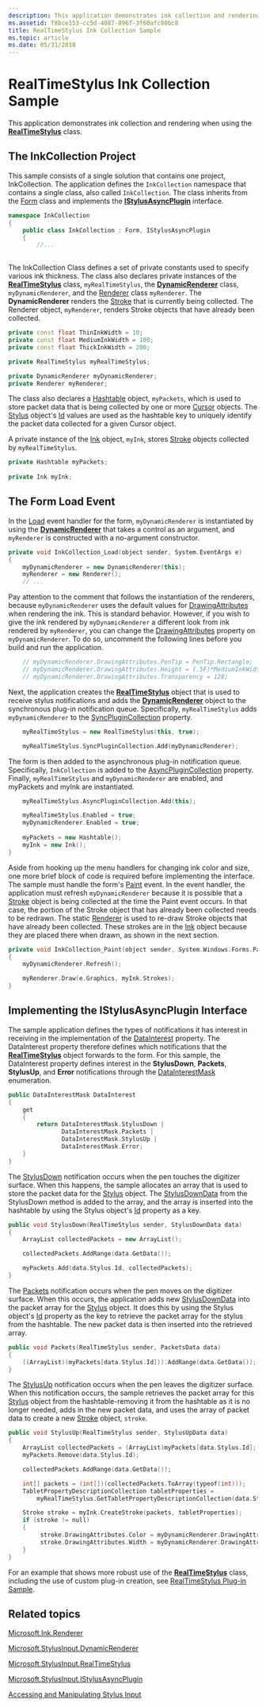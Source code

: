 ```yaml
---
description: This application demonstrates ink collection and rendering when using the RealTimeStylus class.
ms.assetid: f8bce153-cc5d-4087-896f-3f60afc80bc8
title: RealTimeStylus Ink Collection Sample
ms.topic: article
ms.date: 05/31/2018
---
```


# RealTimeStylus Ink Collection Sample

This application demonstrates ink collection and rendering when using the [**RealTimeStylus**](realtimestylus-class.md) class.

## The InkCollection Project

This sample consists of a single solution that contains one project, InkCollection. The application defines the `InkCollection` namespace that contains a single class, also called `InkCollection`. The class inherits from the [Form](/dotnet/api/system.windows.forms.form?view=netcore-3.1&preserve-view=true) class and implements the [**IStylusAsyncPlugin**](/windows/win32/api/rtscom/nn-rtscom-istylusasyncplugin) interface.


```C++
namespace InkCollection
{
    public class InkCollection : Form, IStylusAsyncPlugin
    {
        //...
      
```



The InkCollection Class defines a set of private constants used to specify various ink thickness. The class also declares private instances of the [**RealTimeStylus**](realtimestylus-class.md) class, `myRealTimeStylus`, the [**DynamicRenderer**](/previous-versions/windows/desktop/legacy/ms701168(v=vs.85)) class, `myDynamicRenderer`, and the [Renderer](/previous-versions/ms828481(v=msdn.10)) class `myRenderer`. The **DynamicRenderer** renders the [Stroke](/previous-versions/ms552692(v=vs.100)) that is currently being collected. The Renderer object, `myRenderer`, renders Stroke objects that have already been collected.


```C++
private const float ThinInkWidth = 10;
private const float MediumInkWidth = 100;
private const float ThickInkWidth = 200;

private RealTimeStylus myRealTimeStylus;

private DynamicRenderer myDynamicRenderer;
private Renderer myRenderer;
```



The class also declares a [Hashtable](/previous-versions/windows/embedded/hh435144(v=msdn.10)) object, `myPackets`, which is used to store packet data that is being collected by one or more [Cursor](/previous-versions/ms552104(v=vs.100)) objects. The [Stylus](/previous-versions/ms824824(v=msdn.10)) object's [Id](/previous-versions/ms824826(v=msdn.10)) values are used as the hashtable key to uniquely identify the packet data collected for a given Cursor object.

A private instance of the [Ink](/previous-versions/aa515768(v=msdn.10)) object, `myInk`, stores [Stroke](/previous-versions/ms552692(v=vs.100)) objects collected by `myRealTimeStylus`.


```C++
private Hashtable myPackets;
        
private Ink myInk;
```



## The Form Load Event

In the [Load](/dotnet/api/system.windows.forms.form.load?view=netcore-3.1&preserve-view=true) event handler for the form, `myDynamicRenderer` is instantiated by using the [**DynamicRenderer**](/previous-versions/windows/desktop/legacy/ms701168(v=vs.85)) that takes a control as an argument, and `myRenderer` is constructed with a no-argument constructor.


```C++
private void InkCollection_Load(object sender, System.EventArgs e)
{
    myDynamicRenderer = new DynamicRenderer(this);
    myRenderer = new Renderer();
    // ...
```



Pay attention to the comment that follows the instantiation of the renderers, because `myDynamicRenderer` uses the default values for [DrawingAttributes](/previous-versions/ms837931(v=msdn.10)) when rendering the ink. This is standard behavior. However, if you wish to give the ink rendered by `myDynamicRenderer` a different look from ink rendered by `myRenderer`, you can change the [DrawingAttributes](/previous-versions/ms826347(v=msdn.10)) property on `myDynamicRenderer`. To do so, uncomment the following lines before you build and run the application.


```C++
    // myDynamicRenderer.DrawingAttributes.PenTip = PenTip.Rectangle;
    // myDynamicRenderer.DrawingAttributes.Height = (.5F)*MediumInkWidth;
    // myDynamicRenderer.DrawingAttributes.Transparency = 128;
```



Next, the application creates the [**RealTimeStylus**](realtimestylus-class.md) object that is used to receive stylus notifications and adds the [**DynamicRenderer**](/previous-versions/windows/desktop/legacy/ms701168(v=vs.85)) object to the synchronous plug-in notification queue. Specifically, `myRealTimeStylus` adds `myDynamicRenderer` to the [SyncPluginCollection](/previous-versions/ms824833(v=msdn.10)) property.


```C++
    myRealTimeStylus = new RealTimeStylus(this, true);

    myRealTimeStylus.SyncPluginCollection.Add(myDynamicRenderer);
```



The form is then added to the asynchronous plug-in notification queue. Specifically, `InkCollection` is added to the [AsyncPluginCollection](/previous-versions/ms824831(v=msdn.10)) property. Finally, `myRealTimeStylus` and `myDynamicRenderer` are enabled, and myPackets and myInk are instantiated.


```C++
    myRealTimeStylus.AsyncPluginCollection.Add(this);

    myRealTimeStylus.Enabled = true;
    myDynamicRenderer.Enabled = true;  
      
    myPackets = new Hashtable();
    myInk = new Ink();
}
```



Aside from hooking up the menu handlers for changing ink color and size, one more brief block of code is required before implementing the interface. The sample must handle the form's [Paint](/dotnet/api/system.windows.forms.control.paint?view=netcore-3.1&preserve-view=true) event. In the event handler, the application must refresh `myDynamicRenderer` because it is possible that a [Stroke](/previous-versions/ms552692(v=vs.100)) object is being collected at the time the Paint event occurs. In that case, the portion of the Stroke object that has already been collected needs to be redrawn. The static [Renderer](/previous-versions/ms828481(v=msdn.10)) is used to re-draw Stroke objects that have already been collected. These strokes are in the [Ink](/previous-versions/aa515768(v=msdn.10)) object because they are placed there when drawn, as shown in the next section.


```C++
private void InkCollection_Paint(object sender, System.Windows.Forms.PaintEventArgs e)
{
    myDynamicRenderer.Refresh();

    myRenderer.Draw(e.Graphics, myInk.Strokes);
} 
```



## Implementing the IStylusAsyncPlugin Interface

The sample application defines the types of notifications it has interest in receiving in the implementation of the [DataInterest](/previous-versions/ms824769(v=msdn.10)) property. The DataInterest property therefore defines which notifications that the [**RealTimeStylus**](realtimestylus-class.md) object forwards to the form. For this sample, the DataInterest property defines interest in the **StylusDown**, **Packets**, **StylusUp**, and **Error** notifications through the [DataInterestMask](/previous-versions/ms824787(v=msdn.10)) enumeration.


```C++
public DataInterestMask DataInterest
{
    get
    {
        return DataInterestMask.StylusDown |
               DataInterestMask.Packets |
               DataInterestMask.StylusUp |
               DataInterestMask.Error;
    }
}
```



The [StylusDown](/previous-versions/ms824779(v=msdn.10)) notification occurs when the pen touches the digitizer surface. When this happens, the sample allocates an array that is used to store the packet data for the [Stylus](/previous-versions/ms824824(v=msdn.10)) object. The [StylusDownData](/previous-versions/ms824107(v=msdn.10)) from the StylusDown method is added to the array, and the array is inserted into the hashtable by using the Stylus object's [Id](/previous-versions/ms824826(v=msdn.10)) property as a key.


```C++
public void StylusDown(RealTimeStylus sender, StylusDownData data)
{
    ArrayList collectedPackets = new ArrayList();

    collectedPackets.AddRange(data.GetData());

    myPackets.Add(data.Stylus.Id, collectedPackets);
}
```



The [Packets](/previous-versions/ms824773(v=msdn.10)) notification occurs when the pen moves on the digitizer surface. When this occurs, the application adds new [StylusDownData](/previous-versions/ms824107(v=msdn.10)) into the packet array for the [Stylus](/previous-versions/ms824824(v=msdn.10)) object. It does this by using the Stylus object's [Id](/previous-versions/ms824826(v=msdn.10)) property as the key to retrieve the packet array for the stylus from the hashtable. The new packet data is then inserted into the retrieved array.


```C++
public void Packets(RealTimeStylus sender, PacketsData data)
{
    ((ArrayList)(myPackets[data.Stylus.Id])).AddRange(data.GetData());
}
```



The [StylusUp](/previous-versions/ms824782(v=msdn.10)) notification occurs when the pen leaves the digitizer surface. When this notification occurs, the sample retrieves the packet array for this [Stylus](/previous-versions/ms824824(v=msdn.10)) object from the hashtable-removing it from the hashtable as it is no longer needed, adds in the new packet data, and uses the array of packet data to create a new [Stroke](/previous-versions/ms552692(v=vs.100)) object, `stroke`.


```C++
public void StylusUp(RealTimeStylus sender, StylusUpData data)
{
    ArrayList collectedPackets = (ArrayList)myPackets[data.Stylus.Id];
    myPackets.Remove(data.Stylus.Id);

    collectedPackets.AddRange(data.GetData());

    int[] packets = (int[])(collectedPackets.ToArray(typeof(int)));
    TabletPropertyDescriptionCollection tabletProperties =
        myRealTimeStylus.GetTabletPropertyDescriptionCollection(data.Stylus.TabletContextId);

    Stroke stroke = myInk.CreateStroke(packets, tabletProperties);
    if (stroke != null) 
    {
         stroke.DrawingAttributes.Color = myDynamicRenderer.DrawingAttributes.Color;
         stroke.DrawingAttributes.Width = myDynamicRenderer.DrawingAttributes.Width;
    } 
}
```



For an example that shows more robust use of the [**RealTimeStylus**](realtimestylus-class.md) class, including the use of custom plug-in creation, see [RealTimeStylus Plug-in Sample](realtimestylus-plug-in-sample.md).

## Related topics

<dl> <dt>

[Microsoft.Ink.Renderer](/previous-versions/ms552630(v=vs.100))
</dt> <dt>

[Microsoft.StylusInput.DynamicRenderer](/previous-versions/ms826345(v=msdn.10))
</dt> <dt>

[Microsoft.StylusInput.RealTimeStylus](/previous-versions/ms824830(v=msdn.10))
</dt> <dt>

[Microsoft.StylusInput.IStylusAsyncPlugin](/previous-versions/ms824768(v=msdn.10))
</dt> <dt>

[Accessing and Manipulating Stylus Input](accessing-and-manipulating-stylus-input.md)
</dt> </dl>

 

 
